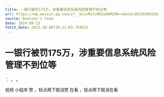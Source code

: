 ```yaml
---
title: 一银行被罚175万，涉重要信息系统风险管理不到位等
url: https://mp.weixin.qq.com/s?__biz=MzIxMDIwODM2MA==&mid=2653930833&idx=1&sn=34ace7ee58769eef392fd019cdec8d3e
source: Doonsec's feed
date: 2024-09-23
fetch_date: 2025-10-06T18:21:03.754023
---
```


# 一银行被罚175万，涉重要信息系统风险管理不到位等

：
，
。

视频
小程序
赞
，轻点两下取消赞
在看
，轻点两下取消在看